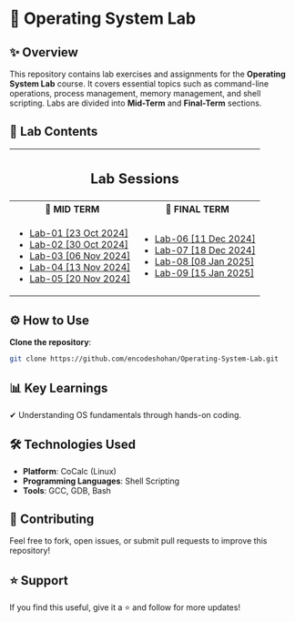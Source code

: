 # 📌 Operating System Lab

## ✨ Overview
This repository contains lab exercises and assignments for the **Operating System Lab** course. It covers essential topics such as command-line operations, process management, memory management, and shell scripting. Labs are divided into **Mid-Term** and **Final-Term** sections.

## 📂 Lab Contents

<table>
  <tr>
    <th colspan="2">
      <h2>Lab Sessions</h2>
    </th>
  </tr>
  <tr>
    <th>🔎 MID TERM</th>
    <th>🔎 FINAL TERM</th>
  </tr>
  <tr>
    <td>
      <ul>
        <li><a href="https://github.com/encodeshohan/Operating-System-Lab/tree/main/Windows-Terminal-23-Oct">Lab-01 [23 Oct 2024]</a></li>
        <li><a href="https://github.com/encodeshohan/Operating-System-Lab/tree/main/Linux-Terminal-30-Oct">Lab-02 [30 Oct 2024]</a></li>
        <li><a href="https://github.com/encodeshohan/Operating-System-Lab/tree/main/Linux-Terminal-06-Nov">Lab-03 [06 Nov 2024]</a></li>
        <li><a href="https://github.com/encodeshohan/Operating-System-Lab/tree/main/Linux-Terminal-13-Nov">Lab-04 [13 Nov 2024]</a></li>
        <li><a href="https://github.com/encodeshohan/Operating-System-Lab/tree/main/Linux-Terminal-20-Nov">Lab-05 [20 Nov 2024]</a></li>
      </ul>
    </td>
    <td>
      <ul>
        <li><a href="https://github.com/encodeshohan/Operating-System-Lab/tree/main/Linux-Terminal-11-Dec">Lab-06 [11 Dec 2024]</a></li>
        <li><a href="https://github.com/encodeshohan/Operating-System-Lab/tree/main/Linux-Terminal-18-Dec">Lab-07 [18 Dec 2024]</a></li>
        <li><a href="https://github.com/encodeshohan/Operating-System-Lab/tree/main/Linux-Terminal-08-Jan">Lab-08 [08 Jan 2025]</a></li>
        <li><a href="https://github.com/encodeshohan/Operating-System-Lab/tree/main/Linux-Terminal-15-Jan">Lab-09 [15 Jan 2025]</a></li>
      </ul>
    </td>
  </tr>
</table>

## ⚙ How to Use 
**Clone the repository**:  
   ```bash
   git clone https://github.com/encodeshohan/Operating-System-Lab.git
   ```

## 📊 Key Learnings  
✔ Understanding OS fundamentals through hands-on coding. 

## 🛠️ Technologies Used  
- **Platform**: CoCalc (Linux)  
- **Programming Languages**: Shell Scripting  
- **Tools**: GCC, GDB, Bash  

## 🤝 Contributing
Feel free to fork, open issues, or submit pull requests to improve this repository!

## ⭐ Support
If you find this useful, give it a ⭐ and follow for more updates!
